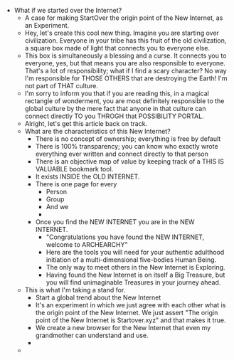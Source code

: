 - What if we started over the Internet?
	- A case for making StartOver the origin point of the New Internet, as an Experiment.
	- Hey, let's create this cool new thing. Imagine you are starting over civilization. Everyone in your tribe has this fruit of the old civilization, a square box made of light that connects you to everyone else.
	- This box is simultaneously a blessing and a curse. It connects you to everyone, yes, but that means you are also responsible to everyone. That's a lot of responsibility; what if I find a scary character? No way I'm responsible for THOSE OTHERS that are destroying the Earth! I'm not part of THAT culture.
	- I'm sorry to inform you that if you are reading this, in a magical rectangle of wonderment, you are most definitely responsible to the global culture by the mere fact that anyone in that culture can connect directly TO you THROGH that POSSIBILITY PORTAL.
	- Alright, let's get this article back on track.
	- What are the characteristics of this New Internet?
		- There is no concept of ownership; everything is free by default
		- There is 100% transparency; you can know who exactly wrote everything ever written and connect directly to that person
		- There is an objective map of value by keeping track of a THIS IS VALUABLE bookmark tool.
		- It exists INSIDE the OLD INTERNET.
		- There is one page for every
			- Person
			- Group
			- And we
			-
		- Once you find the NEW INTERNET you are in the NEW INTERNET.
			- "Congratulations you have found the NEW INTERNET, welcome to ARCHEARCHY"
			- Here are the tools you will need for your authentic adulthood initiation of a multi-dimensional five-bodies Human Being.
			- The only way to meet others in the New Internet is Exploring.
			- Having found the New Internet is on itself a Big Treasure, but you will find unimaginable Treasures in your journey ahead.
	- This is what I'm taking a stand for.
		- Start a global trend about the New Internet
		- It's an experiment in which we just agree with each other what is the origin point of the New Internet. We just assert "The origin point of the New Internet is Startover.xyz" and that makes it true.
		- We create a new browser for the New Internet that even my grandmother can understand and use.
		-
	-